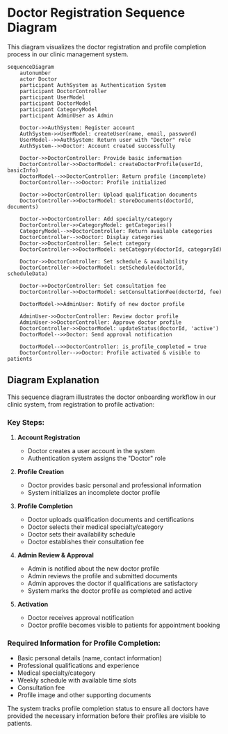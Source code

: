 # Doctor Registration Sequence Diagram

This diagram visualizes the doctor registration and profile completion process in our clinic management system.

```mermaid
sequenceDiagram
    autonumber
    actor Doctor
    participant AuthSystem as Authentication System
    participant DoctorController
    participant UserModel
    participant DoctorModel
    participant CategoryModel
    participant AdminUser as Admin
    
    Doctor->>AuthSystem: Register account
    AuthSystem->>UserModel: createUser(name, email, password)
    UserModel-->>AuthSystem: Return user with "Doctor" role
    AuthSystem-->>Doctor: Account created successfully
    
    Doctor->>DoctorController: Provide basic information
    DoctorController->>DoctorModel: createDoctorProfile(userId, basicInfo)
    DoctorModel-->>DoctorController: Return profile (incomplete)
    DoctorController-->>Doctor: Profile initialized
    
    Doctor->>DoctorController: Upload qualification documents
    DoctorController->>DoctorModel: storeDocuments(doctorId, documents)
    
    Doctor->>DoctorController: Add specialty/category
    DoctorController->>CategoryModel: getCategories()
    CategoryModel-->>DoctorController: Return available categories
    DoctorController-->>Doctor: Display categories
    Doctor->>DoctorController: Select category
    DoctorController->>DoctorModel: setCategory(doctorId, categoryId)
    
    Doctor->>DoctorController: Set schedule & availability
    DoctorController->>DoctorModel: setSchedule(doctorId, scheduleData)
    
    Doctor->>DoctorController: Set consultation fee
    DoctorController->>DoctorModel: setConsultationFee(doctorId, fee)
    
    DoctorModel->>AdminUser: Notify of new doctor profile
    
    AdminUser->>DoctorController: Review doctor profile
    AdminUser->>DoctorController: Approve doctor profile
    DoctorController->>DoctorModel: updateStatus(doctorId, 'active')
    DoctorModel-->>Doctor: Send approval notification
    
    DoctorModel-->>DoctorController: is_profile_completed = true
    DoctorController-->>Doctor: Profile activated & visible to patients
```

## Diagram Explanation

This sequence diagram illustrates the doctor onboarding workflow in our clinic system, from registration to profile activation:

### Key Steps:
1. **Account Registration**
   - Doctor creates a user account in the system
   - Authentication system assigns the "Doctor" role

2. **Profile Creation**
   - Doctor provides basic personal and professional information
   - System initializes an incomplete doctor profile

3. **Profile Completion**
   - Doctor uploads qualification documents and certifications
   - Doctor selects their medical specialty/category
   - Doctor sets their availability schedule
   - Doctor establishes their consultation fee

4. **Admin Review & Approval**
   - Admin is notified about the new doctor profile
   - Admin reviews the profile and submitted documents
   - Admin approves the doctor if qualifications are satisfactory
   - System marks the doctor profile as completed and active

5. **Activation**
   - Doctor receives approval notification
   - Doctor profile becomes visible to patients for appointment booking

### Required Information for Profile Completion:
- Basic personal details (name, contact information)
- Professional qualifications and experience
- Medical specialty/category
- Weekly schedule with available time slots
- Consultation fee
- Profile image and other supporting documents

The system tracks profile completion status to ensure all doctors have provided the necessary information before their profiles are visible to patients.
